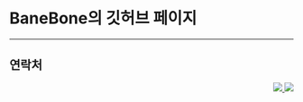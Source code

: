 # BaneBone의 깃허브 페이지
---
## 연락처
<p align=right>
<a href=https://open.kakao.com/o/saDgbABc>
  <img src=https://img.shields.io/badge/-%20%EA%B9%83%ED%97%88%EB%B8%8C-lightgrey>
    </a>
<a href=https://github.com/BaneBone>
  <img src=https://img.shields.io/badge/%20-%EC%98%A4%ED%94%88%EC%B1%84%ED%8C%85-green>
    </a>
      </p>

